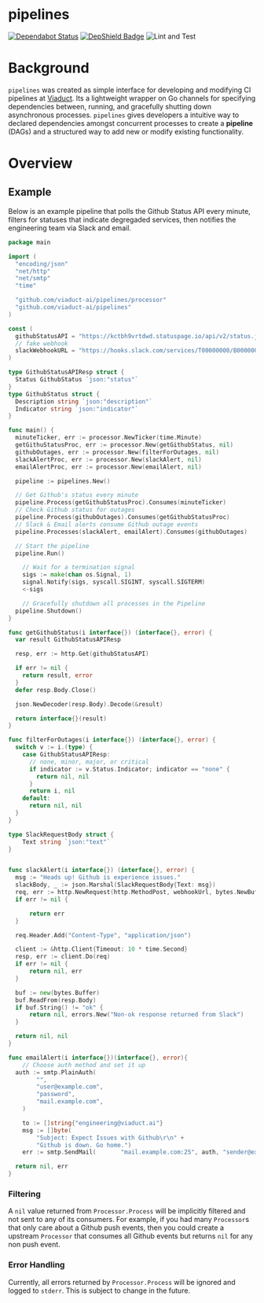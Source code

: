 # pipelines


[![Dependabot Status](https://api.dependabot.com/badges/status?host=github&repo=viaduct-ai/pipelines)](https://dependabot.com) [![DepShield Badge](https://depshield.sonatype.org/badges/viaduct-ai/pipelines/depshield.svg)](https://depshield.github.io) ![Lint and Test](https://github.com/viaduct-ai/pipelines/workflows/Lint%20and%20Test/badge.svg)

# Background
`pipelines` was created as simple interface for developing and modifying CI pipelines at [Viaduct](https://www.viaduct.ai). Its a lightweight wrapper on Go channels for specifying dependencies between, running, and gracefully shutting down asynchronous processes. `pipelines` gives developers a intuitive way to declared dependencies amongst concurrent processes to create a **pipeline** (DAGs) and a structured way to add new or modify existing functionality.

# Overview

## Example

Below is an example pipeline that polls the Github Status API every minute, filters for statuses that indicate degregaded services, then notifies the engineering team via Slack and email.
```go
package main

import (
  "encoding/json"
  "net/http"
  "net/smtp"
  "time"

  "github.com/viaduct-ai/pipelines/processor"
  "github.com/viaduct-ai/pipelines"
)

const (
  githubStatusAPI = "https://kctbh9vrtdwd.statuspage.io/api/v2/status.json"
  // fake webhook
  slackWebhookURL = "https://hooks.slack.com/services/T00000000/B00000000/XXXXXXXXXXXXXXXXXXXXXXXX"
)

type GithubStatusAPIResp struct {
  Status GithubStatus `json:"status"`
}
type GithubStatus struct {
  Description string `json:"description"`
  Indicator string `json:"indicator"`
}

func main() {
  minuteTicker, err := processor.NewTicker(time.Minute)
  getGithuStatusProc, err := processor.New(getGithubStatus, nil)
  githubOutages, err := processor.New(filterForOutages, nil)
  slackAlertProc, err := processor.New(slackAlert, nil)
  emailAlertProc, err := processor.New(emailAlert, nil)

  pipeline := pipelines.New()

  // Get Github's status every minute
  pipeline.Process(getGithubStatusProc).Consumes(minuteTicker)
  // Check Github status for outages
  pipeline.Process(githubOutages).Consumes(getGithubStatusProc)
  // Slack & Email alerts consume Github outage events
  pipeline.Processes(slackAlert, emailAlert).Consumes(githubOutages)

  // Start the pipeline
  pipeline.Run()

	// Wait for a termination signal
	sigs := make(chan os.Signal, 1)
	signal.Notify(sigs, syscall.SIGINT, syscall.SIGTERM)
	<-sigs

	// Gracefully shutdown all processes in the Pipeline
  pipeline.Shutdown()
}

func getGithubStatus(i interface{}) (interface{}, error) {
  var result GithubStatusAPIResp

  resp, err := http.Get(githubStatusAPI)

  if err != nil {
    return result, error
  }
  defer resp.Body.Close()

  json.NewDecoder(resp.Body).Decode(&result)

  return interface{}(result)
}

func filterForOutages(i interface{}) (interface{}, error) {
  switch v := i.(type) {
    case GithubStatusAPIResp:
      // none, minor, major, or critical
      if indicator := v.Status.Indicator; indicator == "none" {
        return nil, nil
      }
      return i, nil
    default:
      return nil, nil
  }
}

type SlackRequestBody struct {
    Text string `json:"text"`
}


func slackAlert(i interface{}) (interface{}, error) {
  msg := "Heads up! Github is experience issues."
  slackBody, _ := json.Marshal(SlackRequestBody{Text: msg})
  req, err := http.NewRequest(http.MethodPost, webhookUrl, bytes.NewBuffer(slackBody))
  if err != nil {

      return err
  }

  req.Header.Add("Content-Type", "application/json")

  client := &http.Client{Timeout: 10 * time.Second}
  resp, err := client.Do(req)
  if err != nil {
      return nil, err
  }

  buf := new(bytes.Buffer)
  buf.ReadFrom(resp.Body)
  if buf.String() != "ok" {
      return nil, errors.New("Non-ok response returned from Slack")
  }

  return nil, nil
}

func emailAlert(i interface{})(interface{}, error){
	// Choose auth method and set it up
  auth := smtp.PlainAuth(
		"",
		"user@example.com",
		"password",
		"mail.example.com",
	)

	to := []string{"engineering@viaduct.ai"}
	msg := []byte(
		"Subject: Expect Issues with Github\r\n" +
		"Github is down. Go home.")
	err := smtp.SendMail(		"mail.example.com:25", auth, "sender@example.org", to, msg)

  return nil, err
}


```

### Filtering
A `nil` value returned from `Processor.Process` will be implicitly filtered and not sent to any of its consumers. For example, if you had many `Processor`s that only care about a Github push events, then you could create a upstream `Processor` that consumes all Github events but returns `nil` for any non push event.


### Error Handling
Currently, all errors returned by `Processor.Process` will be ignored and logged to `stderr`. This is subject to change in the future.
